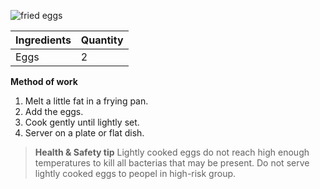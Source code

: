 ![fried eggs](resource:assets/images/eggs/fried_eggs.png)

|Ingredients|Quantity|
|-----------|--------|
|Eggs|2|

**Method of work**
1. Melt a little fat in a frying pan.
2. Add the eggs.
3. Cook gently until lightly set.
4. Server on a plate or flat dish.

>**Health & Safety tip**
>Lightly cooked eggs do not reach high enough temperatures to kill all bacterias that may be present.
>Do not serve lightly cooked eggs to peopel in high-risk group.